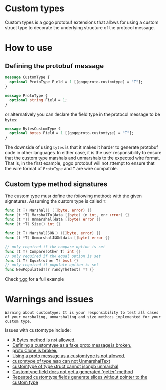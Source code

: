 # Custom types

Custom types is a gogo protobuf extensions that allows for using a custom
struct type to decorate the underlying structure of the protocol message.

# How to use

## Defining the protobuf message

```proto
message CustomType {
  optional ProtoType Field = 1 [(gogoproto.customtype) = "T"];
}

message ProtoType {
  optional string Field = 1;
}
```

or alternatively you can declare the field type in the protocol message to be
`bytes`:

```proto
message BytesCustomType {
  optional bytes Field = 1 [(gogoproto.customtype) = "T"];
}
```

The downside of using `bytes` is that it makes it harder to generate protobuf
code in other languages. In either case, it is the user responsibility to
ensure that the custom type marshals and unmarshals to the expected wire
format. That is, in the first example, gogo protobuf will not attempt to ensure
that the wire format of `ProtoType` and `T` are wire compatible.

## Custom type method signatures

The custom type must define the following methods with the given
signatures. Assuming the custom type is called `T`:

```go
func (t T) Marshal() ([]byte, error) {}
func (t *T) MarshalTo(data []byte) (n int, err error) {}
func (t *T) Unmarshal(data []byte) error {}
func (t *T) Size() int {}

func (t T) MarshalJSON() ([]byte, error) {}
func (t *T) UnmarshalJSON(data []byte) error {}

// only required if the compare option is set
func (t T) Compare(other T) int {}
// only required if the equal option is set
func (t T) Equal(other T) bool {}
// only required if populate option is set
func NewPopulatedT(r randyThetest) *T {}
```

Check [t.go](test/t.go) for a full example

# Warnings and issues

`Warning about customtype: It is your responsibility to test all cases of your marshaling, unmarshaling and size methods implemented for your custom type.`

Issues with customtype include:
  * <a href="https://github.com/gogo/protobuf/issues/199">A Bytes method is not allowed.<a/>
  * <a href="https://github.com/gogo/protobuf/issues/132">Defining a customtype as a fake proto message is broken.</a>
  * <a href="https://github.com/gogo/protobuf/issues/147">proto.Clone is broken.</a>
  * <a href="https://github.com/gogo/protobuf/issues/125">Using a proto message as a customtype is not allowed.</a>
  * <a href="https://github.com/gogo/protobuf/issues/200">cusomtype of type map can not UnmarshalText</a>
  * <a href="https://github.com/gogo/protobuf/issues/201">customtype of type struct cannot jsonpb unmarshal</a>
  * <a href="https://github.com/gogo/protobuf/issues/477">Customtype field does not get a generated 'getter' method</a>
  * <a href="https://github.com/gogo/protobuf/issues/478">Repeated customtype fields generate slices without pointer to the custom type </a>
